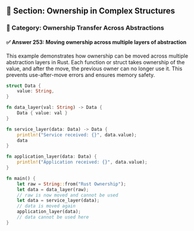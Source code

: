 ## 📘 Section: Ownership in Complex Structures  
### 🔹 Category: Ownership Transfer Across Abstractions  
#### ✅ Answer 253: Moving ownership across multiple layers of abstraction

This example demonstrates how ownership can be moved across multiple abstraction layers in Rust. Each function or struct takes ownership of the value, and after the move, the previous owner can no longer use it. This prevents use-after-move errors and ensures memory safety.

```rust
struct Data {
    value: String,
}

fn data_layer(val: String) -> Data {
    Data { value: val }
}

fn service_layer(data: Data) -> Data {
    println!("Service received: {}", data.value);
    data
}

fn application_layer(data: Data) {
    println!("Application received: {}", data.value);
}

fn main() {
    let raw = String::from("Rust Ownership");
    let data = data_layer(raw);
    // raw is now moved and cannot be used
    let data = service_layer(data);
    // data is moved again
    application_layer(data);
    // data cannot be used here
}
```
